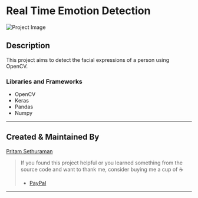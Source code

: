 # Real Time Emotion Detection

![Project Image](project-image-url)

## Description

This project aims to detect the facial expressions of a person using OpenCV.

### Libraries and Frameworks

- OpenCV
- Keras
- Pandas
- Numpy

---


## Created & Maintained By

[Pritam Sethuraman](https://github.com/pritam-sethuraman)

> If you found this project helpful or you learned something from the source code and want to thank me, consider buying me a cup of :coffee:
>
> - [PayPal](https://paypal.me/pritam2500/)

---
